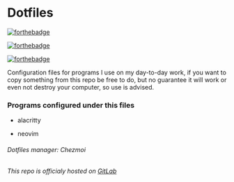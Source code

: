 # Dotfiles

[![forthebadge](https://forthebadge.com/images/badges/works-on-my-machine.svg)](https://forthebadge.com)

[![forthebadge](https://forthebadge.com/images/badges/60-percent-of-the-time-works-every-time.svg)](https://forthebadge.com)

[![forthebadge](https://forthebadge.com/images/badges/0-percent-optimized.svg)](https://forthebadge.com)

Configuration files for programs I use on my day-to-day work, if you want to
copy something from this repo be free to do, but no guarantee it will work or
even not destroy your computer, so use is advised.

### Programs configured under this files

- alacritty

- neovim

<h6>Dotfiles manager: Chezmoi</h6>
<h6>This repo is officialy hosted on <a href="https://gitlab.com/jotape/dotfiles">GitLab</a></h6>
